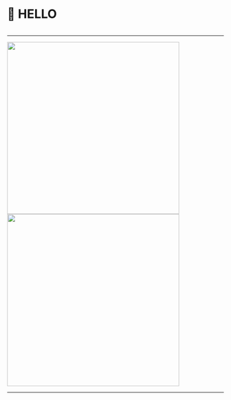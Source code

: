 # 👋 HELLO

<!-- 访问统计 -->
<div align="left">
<img src="https://count.getloli.com/get/@LanluZ?theme=rule34" alt="">
</div>

<!-- 分割线 -->
---

<!-- GitHub 数据统计 -->
<div align="left" >
<img width="400px" src="https://github-readme-stats-git-masterrstaa-rickstaa.vercel.app/api?username=LanluZ&hide_title=true&show_icons=true&include_all_commits=true&theme=vue"  alt=""/>
<br>
<img width="400px" src="https://github-readme-stats-git-masterrstaa-rickstaa.vercel.app/api/top-langs/?username=LanluZ&hide_title=true&layout=compact&theme=vue"  alt=""/><br>
</div>

<!-- Commit Snake -->
<div align="left">
<img id="commit_snake" src="https://cdn.jsdelivr.net/gh/LanluZ/LanluZ@output/github-contribution-grid-snake.svg" alt="">
</div>

<!-- 分割线 -->
---

